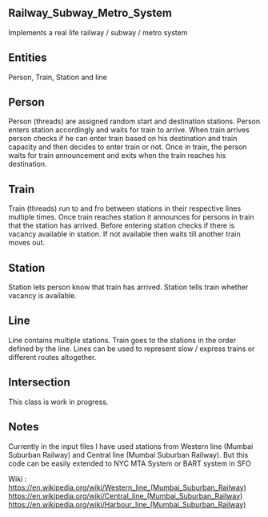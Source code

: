 ## Railway_Subway_Metro_System

Implements a real life railway / subway / metro system

## Entities

Person, Train, Station and line

## Person

Person (threads) are assigned random start and destination stations. Person enters station accordingly and waits for train to arrive. 
When train arrives person checks if he can enter train based on his destination and train capacity and then decides to enter train or not.
Once in train, the person waits for train announcement and exits when the train reaches his destination.

## Train

Train (threads) run to and fro between stations in their respective lines multiple times. Once train reaches station it announces for persons in train that the station has arrived. Before entering station checks if there is vacancy available in station. If not available then waits till another train moves out.

## Station

Station lets person know that train has arrived. Station tells train whether vacancy is available.

## Line

Line contains multiple stations. Train goes to the stations in the order defined by the line. Lines can be used to represent slow / express trains or different routes altogether.

## Intersection

This class is work in progress.

## Notes

Currently in the input files I have used stations from Western line (Mumbai Suburban Railway) and Central line (Mumbai Suburban Railway).
But this code can be easily extended to NYC MTA System or BART system in SFO

Wiki :
https://en.wikipedia.org/wiki/Western_line_(Mumbai_Suburban_Railway)
https://en.wikipedia.org/wiki/Central_line_(Mumbai_Suburban_Railway)
https://en.wikipedia.org/wiki/Harbour_line_(Mumbai_Suburban_Railway)
